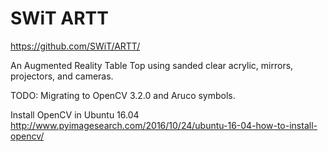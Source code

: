 # SWiT ARTT
 https://github.com/SWiT/ARTT/

 An Augmented Reality Table Top using sanded clear acrylic, mirrors, projectors, and cameras.

TODO: Migrating to OpenCV 3.2.0 and Aruco symbols.

Install OpenCV in Ubuntu 16.04
http://www.pyimagesearch.com/2016/10/24/ubuntu-16-04-how-to-install-opencv/
